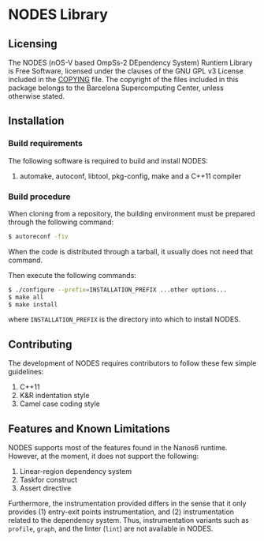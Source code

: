 # NODES Library

## Licensing

The NODES (nOS-V based OmpSs-2 DEpendency System) Runtiem Library is
Free Software, licensed under the clauses of the GNU GPL v3 License
included in the [COPYING](COPYING) file. The copyright of the files
included in this package belongs to the Barcelona Supercomputing
Center, unless otherwise stated.

## Installation

### Build requirements

The following software is required to build and install NODES:

1. automake, autoconf, libtool, pkg-config, make and a C++11 compiler

### Build procedure

When cloning from a repository, the building environment must be prepared through the following command:

```sh
$ autoreconf -fiv
```

When the code is distributed through a tarball, it usually does not need that command.

Then execute the following commands:

```sh
$ ./configure --prefix=INSTALLATION_PREFIX ...other options...
$ make all
$ make install
```

where `INSTALLATION_PREFIX` is the directory into which to install NODES.

## Contributing

The development of NODES requires contributors to follow these few simple guidelines:

1. C++11
1. K&R indentation style
1. Camel case coding style

## Features and Known Limitations

NODES supports most of the features found in the Nanos6 runtime. However, at the moment, it does not support the following:
1. Linear-region dependency system
1. Taskfor construct
1. Assert directive

Furthermore, the instrumentation provided differs in the sense that it only provides (1) entry-exit points instrumentation, and (2) instrumentation related to the dependency system. Thus, instrumentation variants such as `profile`, `graph`, and the linter (`lint`) are not available in NODES.
